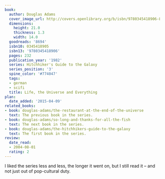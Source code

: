 ```yaml
---
book:
  author: Douglas Adams
  cover_image_url: http://covers.openlibrary.org/b/isbn/9780345418906-L.jpg
  dimensions:
    height: 21.0
    thickness: 1.3
    width: 14.0
  goodreads: '8694'
  isbn10: 0345418905
  isbn13: '9780345418906'
  pages: 232
  publication_year: '1982'
  series: Hitchhiker's Guide to the Galaxy
  series_position: '3'
  spine_color: '#774047'
  tags:
  - german
  - scifi
  title: Life, the Universe and Everything
plan:
  date_added: '2015-04-09'
related_books:
- book: douglas-adams/the-restaurant-at-the-end-of-the-universe
  text: The previous book in the series.
- book: douglas-adams/so-long-and-thanks-for-all-the-fish
  text: The next book in the series.
- book: douglas-adams/the-hitchhikers-guide-to-the-galaxy
  text: The first book in the series.
review:
  date_read:
  - 2004-08-01
  rating: 2
---
```


I liked the series less and less, the longer it went on, but I still read it – and not just out of pop-cultural duty.

